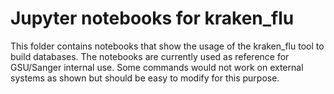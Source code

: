# Jupyter notebooks for kraken_flu
This folder contains notebooks that show the usage of the kraken_flu tool to build databases. 
The notebooks are currently used as reference for GSU/Sanger internal use. Some commands would not work on external systems as shown but should be easy to modify for this purpose.

